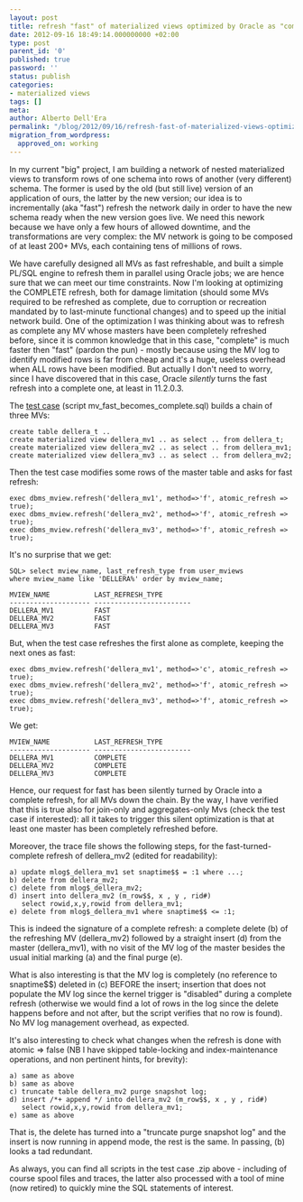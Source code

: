 ```yaml
---
layout: post
title: refresh "fast" of materialized views optimized by Oracle as "complete"
date: 2012-09-16 18:49:14.000000000 +02:00
type: post
parent_id: '0'
published: true
password: ''
status: publish
categories:
- materialized views
tags: []
meta:
author: Alberto Dell'Era
permalink: "/blog/2012/09/16/refresh-fast-of-materialized-views-optimized-by-oracle-as-complete/"
migration_from_wordpress:
  approved_on: working 
---
```

In my current "big" project, I am building a network of nested materialized views to transform rows of  one schema into rows of another (very different) schema. The former is used by the old (but still live) version of an application of ours, the latter by the new version; our idea is to incrementally (aka "fast") refresh the network daily in order to have the new schema ready when the new version goes live. We need this nework because we have only a few hours of allowed downtime, and the transformations are very complex: the MV network is going to be composed of at least 200+ MVs, each containing tens of millions of rows.

We have carefully  designed all MVs as fast refreshable, and built a simple PL/SQL engine to refresh them in parallel using Oracle jobs; we are hence sure that we can meet our time constraints. Now I'm looking at optimizing the COMPLETE refresh, both for damage limitation (should some MVs required to be refreshed as complete, due to corruption or recreation mandated by to last-minute functional changes) and to speed up the initial network build. 
One of the optimization I was thinking about was to refresh as complete any MV whose masters have been completely refreshed before, since it is common knowledge that in this case, "complete" is much faster then "fast" (pardon the pun) - mostly because using the MV log to identify  modified rows is far from cheap and it's a huge, useless overhead when ALL rows have been modified. But actually I don't need to worry, since I have discovered that in this case, Oracle <i>silently</i> turns the fast refresh into a complete one, at least in 11.2.0.3. 

The [test case](/assets/files/2012/09/mv_fast_becomes_complete.zip) (script mv_fast_becomes_complete.sql) builds a chain of three MVs:

```plsql
create table dellera_t ..
create materialized view dellera_mv1 .. as select .. from dellera_t;
create materialized view dellera_mv2 .. as select .. from dellera_mv1;
create materialized view dellera_mv3 .. as select .. from dellera_mv2;
```

Then the test case modifies some rows of the master table and asks for fast refresh:
```plsql
exec dbms_mview.refresh('dellera_mv1', method=>'f', atomic_refresh => true);
exec dbms_mview.refresh('dellera_mv2', method=>'f', atomic_refresh => true);
exec dbms_mview.refresh('dellera_mv3', method=>'f', atomic_refresh => true);
```

It's no surprise that we get:
```plsql
SQL> select mview_name, last_refresh_type from user_mviews
where mview_name like 'DELLERA%' order by mview_name;
```
```
MVIEW_NAME           LAST_REFRESH_TYPE
-------------------- ------------------------
DELLERA_MV1          FAST
DELLERA_MV2          FAST
DELLERA_MV3          FAST
```

But, when the test case refreshes the first alone as complete, keeping the next ones as fast:
```plsql
exec dbms_mview.refresh('dellera_mv1', method=>'c', atomic_refresh => true);
exec dbms_mview.refresh('dellera_mv2', method=>'f', atomic_refresh => true);
exec dbms_mview.refresh('dellera_mv3', method=>'f', atomic_refresh => true);
```

We get:
```
MVIEW_NAME           LAST_REFRESH_TYPE
-------------------- ------------------------
DELLERA_MV1          COMPLETE  
DELLERA_MV2          COMPLETE  
DELLERA_MV3          COMPLETE  
``` 

Hence, our request for fast has been silently turned by Oracle into a complete refresh, for all MVs down the chain. By the way, I have verified that this is true also for join-only and aggregates-only Mvs (check the test case if interested): all it takes to trigger this silent optimization is that at least one master has been completely refreshed before.  

Moreover, the trace file shows the following steps, for the fast-turned-complete refresh of dellera\_mv2 (edited for readability):  
```plsql
a) update mlog$_dellera_mv1 set snaptime$$ = :1 where ...;  
b) delete from dellera_mv2;  
c) delete from mlog$_dellera_mv2;  
d) insert into dellera_mv2 (m_row$$, x , y , rid#)  
   select rowid,x,y,rowid from dellera_mv1;  
e) delete from mlog$_dellera_mv1 where snaptime$$ <= :1;  
```

This is indeed the signature of a complete refresh: a complete delete (b) of the refreshing MV (dellera\_mv2) followed by a straight insert (d) from the master (dellera\_mv1), with no visit of the MV log of the master besides the usual initial marking (a) and the final purge (e).  

What is also interesting is that the MV log is completely (no reference to snaptime$$) deleted in (c) BEFORE the insert; insertion that does not populate the MV log since the kernel trigger is "disabled" during a complete refresh (otherwise we would find a lot of rows in the log since the delete happens before and not after, but the script verifies that no row is found). No MV log management overhead, as expected. 

It's also interesting to check what changes when the refresh is done with atomic =\> false (NB I have skipped table-locking and index-maintenance operations, and non pertinent hints, for brevity):  
```plsql  
a) same as above  
b) same as above  
c) truncate table dellera_mv2 purge snapshot log;  
d) insert /*+ append */ into dellera_mv2 (m_row$$, x , y , rid#)  
   select rowid,x,y,rowid from dellera_mv1;  
e) same as above  
```

That is, the delete has turned into a "truncate purge snapshot log" and the insert is now running in append mode, the rest is the same. In passing, (b) looks a tad redundant.  

As always, you can find all scripts in the test case .zip above - including of course spool files and traces, the latter also processed with a tool of mine (now retired) to quickly mine the SQL statements of interest. 
